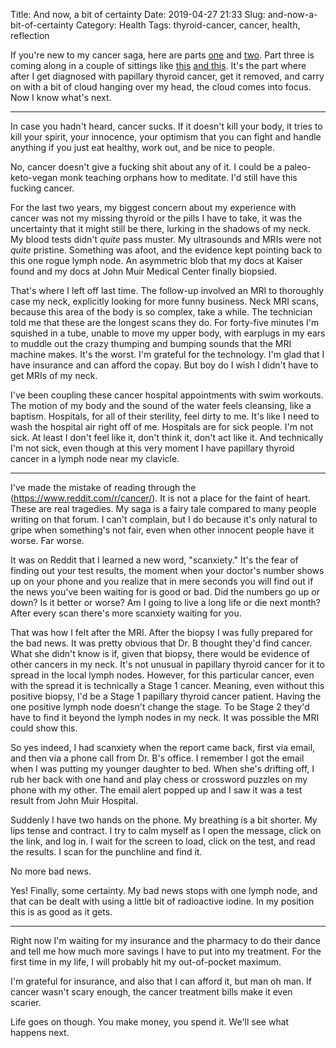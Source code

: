 Title: And now, a bit of certainty
Date: 2019-04-27 21:33
Slug: and-now-a-bit-of-certainty
Category: Health
Tags: thyroid-cancer, cancer, health, reflection

If you're new to my cancer saga, here are parts [one]({filename}my-thyroid-got-cancer.md) and [two]({filename}my-thyroid-got-cancer-one-year-later.md). Part three is coming along in a couple of sittings like [this]({filename}the-thing-that-wont-go-away.md) [and this]({filename}here-i-go-again.md). It's the part where after I get diagnosed with papillary thyroid cancer, get it removed, and carry on with a bit of cloud hanging over my head, the cloud comes into focus. Now I know what's next. 

---

In case you hadn't heard, cancer sucks. If it doesn't kill your body, it tries to kill your spirit, your innocence, your optimism that you can fight and handle anything if you just eat healthy, work out, and be nice to people. 

No, cancer doesn't give a fucking shit about any of it. I could be a paleo-keto-vegan monk teaching orphans how to meditate. I'd still have this fucking cancer. 

For the last two years, my biggest concern about my experience with cancer was not my missing thyroid or the pills I have to take, it was the uncertainty that it might still be there, lurking in the shadows of my neck. My blood tests didn't *quite* pass muster. My ultrasounds and MRIs were not *quite* pristine. Something was afoot, and the evidence kept pointing back to this one rogue lymph node. An asymmetric blob that my docs at Kaiser found and my docs at John Muir Medical Center finally biopsied. 

That's where I left off last time. The follow-up involved an MRI to thoroughly case my neck, explicitly looking for more funny business. Neck MRI scans, because this area of the body is so complex, take a while. The technician told me that these are the longest scans they do. For forty-five minutes I'm squished in a tube, unable to move my upper body, with earplugs in my ears to muddle out the crazy thumping and bumping sounds that the MRI machine makes. It's the worst. I'm grateful for the technology. I'm glad that I have insurance and can afford the copay. But boy do I wish I didn't have to get MRIs of my neck. 

I've been coupling these cancer hospital appointments with swim workouts. The motion of my body and the sound of the water feels cleansing, like a baptism. Hospitals, for all of their sterility, feel dirty to me. It's like I need to wash the hospital air right off of me. Hospitals are for sick people. I'm not sick. At least I don't feel like it, don't think it, don't act like it. And technically I'm not sick, even though at this very moment I have papillary thyroid cancer in a lymph node near my clavicle. 

---

I've made the mistake of reading through the (https://www.reddit.com/r/cancer/). It is not a place for the faint of heart. These are real tragedies. My saga is a fairy tale compared to many people writing on that forum. I can't complain, but I do because it's only natural to gripe when something's not fair, even when other innocent people have it worse. Far worse. 

It was on Reddit that I learned a new word, "scanxiety." It's the fear of finding out your test results, the moment when your doctor's number shows up on your phone and you realize that in mere seconds you will find out if the news you've been waiting for is good or bad. Did the numbers go up or down? Is it better or worse? Am I going to live a long life or die next month? After every scan there's more scanxiety waiting for you. 

That was how I felt after the MRI. After the biopsy I was fully prepared for the bad news. It was pretty obvious that Dr. B thought they'd find cancer. What she didn't know is if, given that biopsy, there would be evidence of other cancers in my neck. It's not unusual in papillary thyroid cancer for it to spread in the local lymph nodes. However, for this particular cancer, even with the spread it is technically a Stage 1 cancer. Meaning, even without this positive biopsy, I'd be a Stage 1 papillary thyroid cancer patient. Having the one positive lymph node doesn't change the stage. To be Stage 2 they'd have to find it beyond the lymph nodes in my neck. It was possible the MRI could show this. 

So yes indeed, I had scanxiety when the report came back, first via email, and then via a phone call from Dr. B's office. I remember I got the email when I was putting my younger daughter to bed. When she's drifting off, I rub her back with one hand and play chess or crossword puzzles on my phone with my other. The email alert popped up and I saw it was a test result from John Muir Hospital. 

Suddenly I have two hands on the phone. My breathing is a bit shorter. My lips tense and contract. I try to calm myself as I open the message, click on the link, and log in. I wait for the screen to load, click on the test, and read the results. I scan for the punchline and find it. 

No more bad news. 

Yes! Finally, some certainty. My bad news stops with one lymph node, and that can be dealt with using a little bit of radioactive iodine. In my position this is as good as it gets.

---

Right now I'm waiting for my insurance and the pharmacy to do their dance and tell me how much more savings I have to put into my treatment. For the first time in my life, I will probably hit my out-of-pocket maximum. 

I'm grateful for insurance, and also that I can afford it, but man oh man. If cancer wasn't scary enough, the cancer treatment bills make it even scarier. 

Life goes on though. You make money, you spend it. We'll see what happens next.